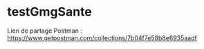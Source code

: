 # testGmgSante

Lien de partage Postman : https://www.getpostman.com/collections/7b04f7e58b8e6935aadf
